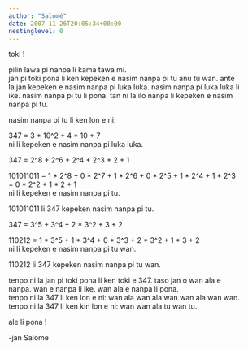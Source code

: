 ```yaml
---
author: "Salomé"
date: 2007-11-26T20:05:34+00:00
nestinglevel: 0
---
```

toki !  
  
pilin lawa pi nanpa li kama tawa mi.  
jan pi toki pona li ken kepeken e nasim nanpa pi tu anu tu wan. ante  
la jan kepeken e nasim nanpa pi luka luka. nasim nanpa pi luka luka li  
ike. nasim nanpa pi tu li pona. tan ni la ilo nanpa li kepeken e nasim  
nanpa pi tu.  
  
nasim nanpa pi tu li ken lon e ni:  
  
347 = 3 \* 10^2 + 4 \* 10 + 7  
ni li kepeken e nasim nanpa pi luka luka.  
  
  
347 = 2^8 + 2^6 + 2^4 + 2^3 + 2 + 1  
  
101011011 = 1 \* 2^8 + 0 \* 2^7 + 1 \* 2^6 + 0 \* 2^5 + 1 \* 2^4 + 1 \* 2^3  
\+ 0 \* 2^2 + 1 \* 2 + 1  
ni li kepeken e nasim nanpa pi tu.  
  
101011011 li 347 kepeken nasim nanpa pi tu.  
  
  
347 = 3^5 + 3^4 + 2 \* 3^2 + 3 + 2  
  
110212 = 1 \* 3^5 + 1 \* 3^4 + 0 \* 3^3 + 2 \* 3^2 + 1 \* 3 + 2  
ni li kepeken e nasim nanpa pi tu wan.  
  
110212 li 347 kepeken nasim nanpa pi tu wan.  
  
tenpo ni la jan pi toki pona li ken toki e 347. taso jan o wan ala e  
nanpa. wan e nanpa li ike. wan ala e nanpa li pona.  
tenpo ni la 347 li ken lon e ni: wan ala wan ala wan wan ala wan wan.  
tenpo ni la 347 li ken kin lon e ni: wan wan ala tu wan tu.  
  
  
ale li pona !  
  
\-jan Salome